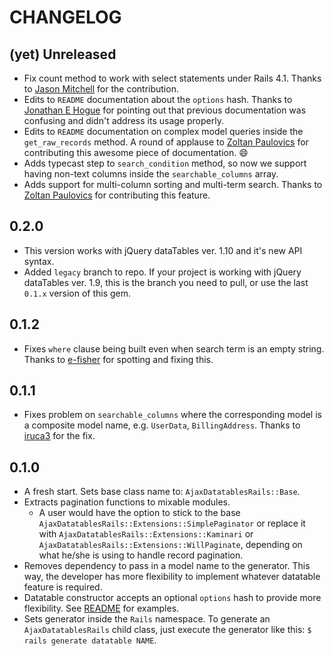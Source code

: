 # CHANGELOG

## (yet) Unreleased
* Fix count method to work with select statements under Rails 4.1. Thanks to [Jason Mitchell](https://github.com/mitchej123) for the contribution.
* Edits to `README` documentation about the `options` hash. Thanks to [Jonathan E Hogue](https://github.com/hoguej) for pointing out that previous documentation was confusing and didn't address its usage properly.
* Edits to `README` documentation on complex model queries inside the `get_raw_records` method. A round of applause to [Zoltan Paulovics](https://github.com/zpaulovics) for contributing this awesome piece of documentation. :smile:
* Adds typecast step to `search_condition` method, so now we support having non-text columns inside the `searchable_columns` array.
* Adds support for multi-column sorting and multi-term search. Thanks to [Zoltan Paulovics](https://github.com/zpaulovics) for contributing this feature.

## 0.2.0
* This version works with jQuery dataTables ver. 1.10 and it's new API syntax.
* Added `legacy` branch to repo. If your project is working with jQuery
  dataTables ver. 1.9, this is the branch you need to pull, or use the last
  `0.1.x` version of this gem.

## 0.1.2
* Fixes `where` clause being built even when search term is an empty string.
  Thanks to [e-fisher](https://github.com/e-fisher) for spotting and fixing this.

## 0.1.1
* Fixes problem on `searchable_columns` where the corresponding model is
a composite model name, e.g. `UserData`, `BillingAddress`.
Thanks to [iruca3](https://github.com/iruca3) for the fix.

## 0.1.0
* A fresh start. Sets base class name to: `AjaxDatatablesRails::Base`.
* Extracts pagination functions to mixable modules.
  * A user would have the option to stick to the base
    `AjaxDatatablesRails::Extensions::SimplePaginator` or replace it with
    `AjaxDatatablesRails::Extensions::Kaminari` or
    `AjaxDatatablesRails::Extensions::WillPaginate`, depending on what he/she is using to handle record pagination.
* Removes dependency to pass in a model name to the generator. This way,
  the developer has more flexibility to implement whatever datatable feature is required.
* Datatable constructor accepts an optional `options` hash to provide
  more flexibility.
  See [README](https://github.com/antillas21/ajax-datatables-rails/blob/master/README.mds#options) for examples.
* Sets generator inside the `Rails` namespace. To generate an
  `AjaxDatatablesRails` child class, just execute the
  generator like this: `$ rails generate datatable NAME`.
